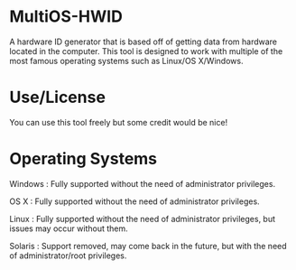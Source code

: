 # MultiOS-HWID
A hardware ID generator that is based off of getting data from hardware located in the computer. This tool is designed to work with multiple of the most famous operating systems such as Linux/OS X/Windows.

# Use/License
You can use this tool freely but some credit would be nice!

# Operating Systems 
Windows : Fully supported without the need of administrator privileges.

OS X : Fully supported without the need of administrator privileges.

Linux : Fully supported without the need of administrator privileges, but issues may occur without them.

Solaris : Support removed, may come back in the future, but with the need of administrator/root privileges.
